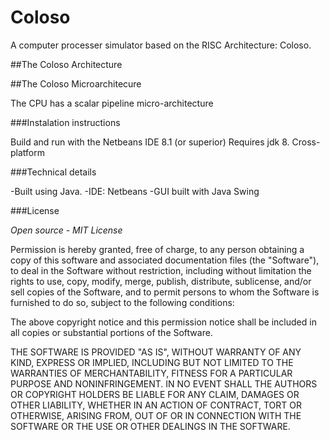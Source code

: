 # Coloso
A computer processer simulator based on the RISC Architecture: Coloso.

##The Coloso Architecture

##The Coloso Microarchitecure 

The CPU has a scalar  pipeline micro-architecture


###Instalation instructions

Build and run with the Netbeans IDE 8.1 (or superior)
Requires jdk 8.
Cross-platform


###Technical details

-Built using Java.
-IDE: Netbeans
-GUI built with Java Swing

###License

_Open source - MIT License_

Permission is hereby granted, free of charge, to any person obtaining a copy of this software and associated documentation files (the "Software"), to deal in the Software without restriction, including without limitation the rights to use, copy, modify, merge, publish, distribute, sublicense, and/or sell copies of the Software, and to permit persons to whom the Software is furnished to do so, subject to the following conditions:

The above copyright notice and this permission notice shall be included in all copies or substantial portions of the Software.

THE SOFTWARE IS PROVIDED "AS IS", WITHOUT WARRANTY OF ANY KIND, EXPRESS OR IMPLIED, INCLUDING BUT NOT LIMITED TO THE WARRANTIES OF MERCHANTABILITY, FITNESS FOR A PARTICULAR PURPOSE AND NONINFRINGEMENT. IN NO EVENT SHALL THE AUTHORS OR COPYRIGHT HOLDERS BE LIABLE FOR ANY CLAIM, DAMAGES OR OTHER LIABILITY, WHETHER IN AN ACTION OF CONTRACT, TORT OR OTHERWISE, ARISING FROM, OUT OF OR IN CONNECTION WITH THE SOFTWARE OR THE USE OR OTHER DEALINGS IN THE SOFTWARE.



